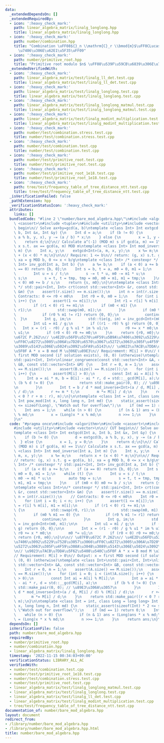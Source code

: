 ```yaml
---
data:
  _extendedDependsOn: []
  _extendedRequiredBy:
  - icon: ':heavy_check_mark:'
    path: linear_algebra_matrix/linalg_longlong.hpp
    title: linear_algebra_matrix/linalg_longlong.hpp
  - icon: ':heavy_check_mark:'
    path: number/combination.hpp
    title: "Combination \uFF08${}_n \\mathrm{C}_r \\bmod{m}$\uFF0CLucas \u306E\u5B9A\
      \u7406\u306E\u62E1\u5F35\uFF09"
  - icon: ':heavy_check_mark:'
    path: number/primitive_root.hpp
    title: "Primitive root modulo $n$ \uFF08\u539F\u59CB\u6839\u306E\u767A\u898B\uFF09"
  _extendedVerifiedWith:
  - icon: ':heavy_check_mark:'
    path: linear_algebra_matrix/test/linalg_ll_det.test.cpp
    title: linear_algebra_matrix/test/linalg_ll_det.test.cpp
  - icon: ':heavy_check_mark:'
    path: linear_algebra_matrix/test/linalg_longlong.test.cpp
    title: linear_algebra_matrix/test/linalg_longlong.test.cpp
  - icon: ':heavy_check_mark:'
    path: linear_algebra_matrix/test/linalg_longlong_matmul.test.cpp
    title: linear_algebra_matrix/test/linalg_longlong_matmul.test.cpp
  - icon: ':heavy_check_mark:'
    path: linear_algebra_matrix/test/linalg_modint_multiplication.test.cpp
    title: linear_algebra_matrix/test/linalg_modint_multiplication.test.cpp
  - icon: ':heavy_check_mark:'
    path: number/test/combination.stress.test.cpp
    title: number/test/combination.stress.test.cpp
  - icon: ':heavy_check_mark:'
    path: number/test/combination.test.cpp
    title: number/test/combination.test.cpp
  - icon: ':heavy_check_mark:'
    path: number/test/primitive_root.test.cpp
    title: number/test/primitive_root.test.cpp
  - icon: ':heavy_check_mark:'
    path: number/test/primitive_root_1e18.test.cpp
    title: number/test/primitive_root_1e18.test.cpp
  - icon: ':heavy_check_mark:'
    path: tree/test/frequency_table_of_tree_distance_ntt.test.cpp
    title: tree/test/frequency_table_of_tree_distance_ntt.test.cpp
  _isVerificationFailed: false
  _pathExtension: hpp
  _verificationStatusIcon: ':heavy_check_mark:'
  attributes:
    links: []
  bundledCode: "#line 2 \"number/bare_mod_algebra.hpp\"\n#include <algorithm>\n#include\
    \ <cassert>\n#include <tuple>\n#include <utility>\n#include <vector>\n\n// CUT\
    \ begin\n// Solve ax+by=gcd(a, b)\ntemplate <class Int> Int extgcd(Int a, Int\
    \ b, Int &x, Int &y) {\n    Int d = a;\n    if (b != 0) {\n        d = extgcd(b,\
    \ a % b, y, x), y -= (a / b) * x;\n    } else {\n        x = 1, y = 0;\n    }\n\
    \    return d;\n}\n// Calculate a^(-1) (MOD m) s if gcd(a, m) == 1\n// Calculate\
    \ x s.t. ax == gcd(a, m) MOD m\ntemplate <class Int> Int mod_inverse(Int a, Int\
    \ m) {\n    Int x, y;\n    extgcd<Int>(a, m, x, y);\n    x %= m;\n    return x\
    \ + (x < 0) * m;\n}\n\n// Require: 1 <= b\n// return: (g, x) s.t. g = gcd(a, b),\
    \ xa = g MOD b, 0 <= x < b/g\ntemplate <class Int> /* constexpr */ std::pair<Int,\
    \ Int> inv_gcd(Int a, Int b) {\n    a %= b;\n    if (a < 0) a += b;\n    if (a\
    \ == 0) return {b, 0};\n    Int s = b, t = a, m0 = 0, m1 = 1;\n    while (t) {\n\
    \        Int u = s / t;\n        s -= t * u, m0 -= m1 * u;\n        auto tmp =\
    \ s;\n        s = t, t = tmp, tmp = m0, m0 = m1, m1 = tmp;\n    }\n    if (m0\
    \ < 0) m0 += b / s;\n    return {s, m0};\n}\n\ntemplate <class Int>\n/* constexpr\
    \ */ std::pair<Int, Int> crt(const std::vector<Int> &r, const std::vector<Int>\
    \ &m) {\n    assert(r.size() == m.size());\n    int n = int(r.size());\n    //\
    \ Contracts: 0 <= r0 < m0\n    Int r0 = 0, m0 = 1;\n    for (int i = 0; i < n;\
    \ i++) {\n        assert(1 <= m[i]);\n        Int r1 = r[i] % m[i], m1 = m[i];\n\
    \        if (r1 < 0) r1 += m1;\n        if (m0 < m1) {\n            std::swap(r0,\
    \ r1);\n            std::swap(m0, m1);\n        }\n        if (m0 % m1 == 0) {\n\
    \            if (r0 % m1 != r1) return {0, 0};\n            continue;\n      \
    \  }\n        Int g, im;\n        std::tie(g, im) = inv_gcd<Int>(m0, m1);\n\n\
    \        Int u1 = m1 / g;\n        if ((r1 - r0) % g) return {0, 0};\n\n     \
    \   Int x = (r1 - r0) / g % u1 * im % u1;\n        r0 += x * m0;\n        m0 *=\
    \ u1;\n        if (r0 < 0) r0 += m0;\n    }\n    return {r0, m0};\n}\n\n// \u87FB\
    \u672C P.262\n// \u4E2D\u56FD\u5270\u4F59\u5B9A\u7406\u3092\u5229\u7528\u3057\u3066\
    \uFF0C\u8272\u3005\u306A\u7D20\u6570\u3067\u5272\u3063\u305F\u4F59\u308A\u304B\
    \u3089\u5143\u306E\u5024\u3092\u5FA9\u5143\n// \u9023\u7ACB\u7DDA\u5F62\u5408\u540C\
    \u5F0F A * x = B mod M \u306E\u89E3\n// Requirement: M[i] > 0\n// Output: x =\
    \ first MOD second (if solution exists), (0, 0) (otherwise)\ntemplate <class Int>\n\
    std::pair<Int, Int>\nlinear_congruence(const std::vector<Int> &A, const std::vector<Int>\
    \ &B, const std::vector<Int> &M) {\n    Int r = 0, m = 1;\n    assert(A.size()\
    \ == M.size());\n    assert(B.size() == M.size());\n    for (int i = 0; i < (int)A.size();\
    \ i++) {\n        assert(M[i] > 0);\n        const Int ai = A[i] % M[i];\n   \
    \     Int a = ai * m, b = B[i] - ai * r, d = std::__gcd(M[i], a);\n        if\
    \ (b % d != 0) {\n            return std::make_pair(0, 0); // \u89E3\u306A\u3057\
    \n        }\n        Int t = b / d * mod_inverse<Int>(a / d, M[i] / d) % (M[i]\
    \ / d);\n        r += m * t;\n        m *= M[i] / d;\n    }\n    return std::make_pair((r\
    \ < 0 ? r + m : r), m);\n}\n\ntemplate <class Int = int, class Long = long long>\
    \ Int pow_mod(Int x, long long n, Int md) {\n    static_assert(sizeof(Int) * 2\
    \ <= sizeof(Long), \"Watch out for overflow\");\n    if (md == 1) return 0;\n\
    \    Int ans = 1;\n    while (n > 0) {\n        if (n & 1) ans = (Long)ans * x\
    \ % md;\n        x = (Long)x * x % md;\n        n >>= 1;\n    }\n    return ans;\n\
    }\n"
  code: "#pragma once\n#include <algorithm>\n#include <cassert>\n#include <tuple>\n\
    #include <utility>\n#include <vector>\n\n// CUT begin\n// Solve ax+by=gcd(a, b)\n\
    template <class Int> Int extgcd(Int a, Int b, Int &x, Int &y) {\n    Int d = a;\n\
    \    if (b != 0) {\n        d = extgcd(b, a % b, y, x), y -= (a / b) * x;\n  \
    \  } else {\n        x = 1, y = 0;\n    }\n    return d;\n}\n// Calculate a^(-1)\
    \ (MOD m) s if gcd(a, m) == 1\n// Calculate x s.t. ax == gcd(a, m) MOD m\ntemplate\
    \ <class Int> Int mod_inverse(Int a, Int m) {\n    Int x, y;\n    extgcd<Int>(a,\
    \ m, x, y);\n    x %= m;\n    return x + (x < 0) * m;\n}\n\n// Require: 1 <= b\n\
    // return: (g, x) s.t. g = gcd(a, b), xa = g MOD b, 0 <= x < b/g\ntemplate <class\
    \ Int> /* constexpr */ std::pair<Int, Int> inv_gcd(Int a, Int b) {\n    a %= b;\n\
    \    if (a < 0) a += b;\n    if (a == 0) return {b, 0};\n    Int s = b, t = a,\
    \ m0 = 0, m1 = 1;\n    while (t) {\n        Int u = s / t;\n        s -= t * u,\
    \ m0 -= m1 * u;\n        auto tmp = s;\n        s = t, t = tmp, tmp = m0, m0 =\
    \ m1, m1 = tmp;\n    }\n    if (m0 < 0) m0 += b / s;\n    return {s, m0};\n}\n\
    \ntemplate <class Int>\n/* constexpr */ std::pair<Int, Int> crt(const std::vector<Int>\
    \ &r, const std::vector<Int> &m) {\n    assert(r.size() == m.size());\n    int\
    \ n = int(r.size());\n    // Contracts: 0 <= r0 < m0\n    Int r0 = 0, m0 = 1;\n\
    \    for (int i = 0; i < n; i++) {\n        assert(1 <= m[i]);\n        Int r1\
    \ = r[i] % m[i], m1 = m[i];\n        if (r1 < 0) r1 += m1;\n        if (m0 < m1)\
    \ {\n            std::swap(r0, r1);\n            std::swap(m0, m1);\n        }\n\
    \        if (m0 % m1 == 0) {\n            if (r0 % m1 != r1) return {0, 0};\n\
    \            continue;\n        }\n        Int g, im;\n        std::tie(g, im)\
    \ = inv_gcd<Int>(m0, m1);\n\n        Int u1 = m1 / g;\n        if ((r1 - r0) %\
    \ g) return {0, 0};\n\n        Int x = (r1 - r0) / g % u1 * im % u1;\n       \
    \ r0 += x * m0;\n        m0 *= u1;\n        if (r0 < 0) r0 += m0;\n    }\n   \
    \ return {r0, m0};\n}\n\n// \u87FB\u672C P.262\n// \u4E2D\u56FD\u5270\u4F59\u5B9A\
    \u7406\u3092\u5229\u7528\u3057\u3066\uFF0C\u8272\u3005\u306A\u7D20\u6570\u3067\
    \u5272\u3063\u305F\u4F59\u308A\u304B\u3089\u5143\u306E\u5024\u3092\u5FA9\u5143\
    \n// \u9023\u7ACB\u7DDA\u5F62\u5408\u540C\u5F0F A * x = B mod M \u306E\u89E3\n\
    // Requirement: M[i] > 0\n// Output: x = first MOD second (if solution exists),\
    \ (0, 0) (otherwise)\ntemplate <class Int>\nstd::pair<Int, Int>\nlinear_congruence(const\
    \ std::vector<Int> &A, const std::vector<Int> &B, const std::vector<Int> &M) {\n\
    \    Int r = 0, m = 1;\n    assert(A.size() == M.size());\n    assert(B.size()\
    \ == M.size());\n    for (int i = 0; i < (int)A.size(); i++) {\n        assert(M[i]\
    \ > 0);\n        const Int ai = A[i] % M[i];\n        Int a = ai * m, b = B[i]\
    \ - ai * r, d = std::__gcd(M[i], a);\n        if (b % d != 0) {\n            return\
    \ std::make_pair(0, 0); // \u89E3\u306A\u3057\n        }\n        Int t = b /\
    \ d * mod_inverse<Int>(a / d, M[i] / d) % (M[i] / d);\n        r += m * t;\n \
    \       m *= M[i] / d;\n    }\n    return std::make_pair((r < 0 ? r + m : r),\
    \ m);\n}\n\ntemplate <class Int = int, class Long = long long> Int pow_mod(Int\
    \ x, long long n, Int md) {\n    static_assert(sizeof(Int) * 2 <= sizeof(Long),\
    \ \"Watch out for overflow\");\n    if (md == 1) return 0;\n    Int ans = 1;\n\
    \    while (n > 0) {\n        if (n & 1) ans = (Long)ans * x % md;\n        x\
    \ = (Long)x * x % md;\n        n >>= 1;\n    }\n    return ans;\n}\n"
  dependsOn: []
  isVerificationFile: false
  path: number/bare_mod_algebra.hpp
  requiredBy:
  - number/primitive_root.hpp
  - number/combination.hpp
  - linear_algebra_matrix/linalg_longlong.hpp
  timestamp: '2022-11-15 00:34:03+09:00'
  verificationStatus: LIBRARY_ALL_AC
  verifiedWith:
  - number/test/combination.test.cpp
  - number/test/primitive_root_1e18.test.cpp
  - number/test/combination.stress.test.cpp
  - number/test/primitive_root.test.cpp
  - linear_algebra_matrix/test/linalg_longlong_matmul.test.cpp
  - linear_algebra_matrix/test/linalg_longlong.test.cpp
  - linear_algebra_matrix/test/linalg_ll_det.test.cpp
  - linear_algebra_matrix/test/linalg_modint_multiplication.test.cpp
  - tree/test/frequency_table_of_tree_distance_ntt.test.cpp
documentation_of: number/bare_mod_algebra.hpp
layout: document
redirect_from:
- /library/number/bare_mod_algebra.hpp
- /library/number/bare_mod_algebra.hpp.html
title: number/bare_mod_algebra.hpp
---
```

